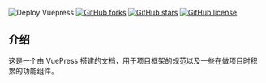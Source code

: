 ![Deploy Vuepress](https://github.com/shanyuhai123/documents/workflows/Deploy%20Vuepress/badge.svg) [![GitHub forks](https://img.shields.io/github/forks/shanyuhai123/documents)](https://github.com/shanyuhai123/documents/network) [![GitHub stars](https://img.shields.io/github/stars/shanyuhai123/documents)](https://github.com/shanyuhai123/documents/stargazers) [![GitHub license](https://img.shields.io/github/license/shanyuhai123/documents)](https://github.com/shanyuhai123/documents/blob/master/LICENSE)

## 介绍

这是一个由 VuePress 搭建的文档，用于项目框架的规范以及一些在做项目时积累的功能组件。
